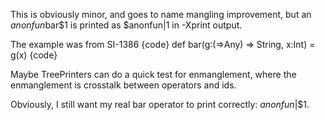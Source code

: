 This is obviously minor, and goes to name mangling improvement, but an $anonfun$bar$1 is printed as $anonfun|1 in -Xprint output.

The example was from SI-1386
{code}
def bar(g:(=>Any) => String, x:Int) = g(x)
{code}

Maybe TreePrinters can do a quick test for enmanglement, where the enmanglement is crosstalk between operators and ids.

Obviously, I still want my real bar operator to print correctly: $anonfun$|$1.

